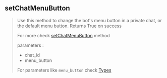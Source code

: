## setChatMenuButton

> Use this method to change the bot's menu button in a private chat, or the default menu button. Returns True on success
>
> For more check [setChatMenuButton](https://core.telegram.org/bots/api#setchatmenubutton) method
>
> parameters :
>
> - chat_id
> - menu_button
>
> For parameters like `menu_button` check [Types](https://github.com/abdiu34567/telesn.js/tree/main/Docs/Types)
